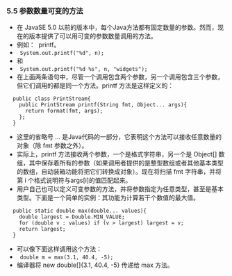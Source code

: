 ### 5.5 参数数量可变的方法 
- 在 JavaSE 5.0 以前的版本中，每个Java方法都有固定数量的参数。然而，现在的版本提供了可以用可变的参数数量调用的方法。
- 例如：  printf。
- ` System.out.printf("%d", n);`
- 和 
- ` System.out.printf("%d %s", n, "widgets");`
- 在上面两条语句中，尽管一个调用包含两个参数，另一个调用包含三个参数，但它们调用的都是同一个方法。printf 方法是这样定义的：
```
  public class PrintStream{
    public PrintStream printf(String fmt, Object... args){
      return format(fmt, args);
    };
  }
```  
- 这里的省略号 ... 是Java代码的一部分，它表明这个方法可以接收任意数量的对象（除 fmt 参数之外）。
- 实际上，printf 方法接收两个参数，一个是格式字符串，另一个是 Object[] 数组，其中保存着所有的参数（如果调用者提供的是整型数组或者其他基本类型的数组，自动装箱功能将把它们转换成对象）。现在将扫描 fmt 字符串，并将第 i 个格式说明符与args[i]的值匹配起来。
- 用户自己也可以定义可变参数的方法，并将参数指定为任意类型，甚至是基本类型。下面是一个简单的实例：其功能为计算若干个数值的最大值。
```
  public static double max(double... values){
    double largest = Double.MIN_VALUE;
    for (double v : values) if (v > largest) largest = v;
    return largest;
  }
```
- 可以像下面这样调用这个方法：
- ` double m = max(3.1, 40.4, -5);`
- 编译器将 new double[]{3.1, 40.4, -5} 传递给 max 方法。
